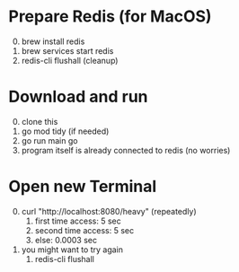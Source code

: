 # Prepare Redis (for MacOS)

0. brew install redis
1. brew services start redis
2. redis-cli flushall (cleanup)

# Download and run
0. clone this
1. go mod tidy (if needed)
2. go run main go
3. program itself is already connected to redis (no worries)

# Open new Terminal

0. curl "http://localhost:8080/heavy" (repeatedly)
    1. first time access: 5 sec
    2. second time access: 5 sec
    3. else: 0.0003 sec
1. you might want to try again 
    1. redis-cli flushall
